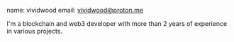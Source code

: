 name: vividwood
email: vividwood@proton.me

I'm a blockchain and web3 developer with more than 2 years of experience in various projects. 